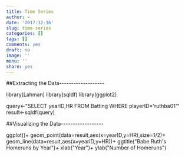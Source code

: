 ```yaml
---
title: Time Series
author: ~
date: '2017-12-16'
slug: time-series
categories: []
tags: []
comments: yes
draft: no
image: ''
menu: ''
share: yes
---
```


##Extracting the Data-------------------

library(Lahman)
library(sqldf)
library(ggplot2)

query<-"SELECT yearID,HR FROM Batting WHERE playerID='ruthba01'"
result<-sqldf(query)

##Visualizing the Data------------------

ggplot()+
  geom_point(data=result,aes(x=yearID,y=HR),size=1/2)+
  geom_line(data=result,aes(x=yearID,y=HR))+
  ggtitle("Babe Ruth's Homeruns by Year")+
  xlab("Year")+
  ylab("Number of Homeruns")